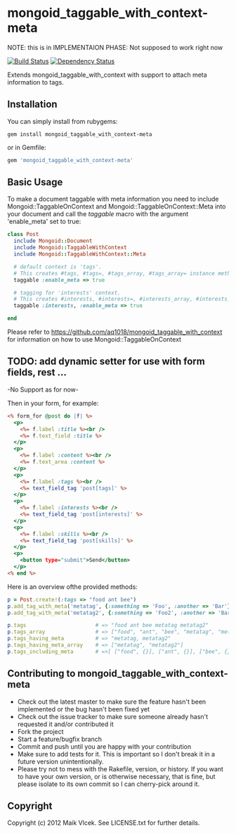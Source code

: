 mongoid_taggable_with_context-meta
=============================

NOTE: this is in IMPLEMENTAION PHASE: Not supposed to work right now

[![Build Status](https://secure.travis-ci.org/mediavrog/mongoid_taggable_with_context-meta.png?branch=master)](http://travis-ci.org/mediavrog/mongoid_taggable_with_context-meta) [![Dependency Status](https://gemnasium.com/mediavrog/mongoid_taggable_with_context-meta.png?travis)](https://gemnasium.com/mediavrog/mongoid_taggable_with_context-meta)

Extends mongoid_taggable_with_context with support to attach meta information to tags.

Installation
------------

You can simply install from rubygems:

```
gem install mongoid_taggable_with_context-meta
```

or in Gemfile:

```ruby
gem 'mongoid_taggable_with_context-meta'
```

Basic Usage
-----------

To make a document taggable with meta information you need to include Mongoid::TaggableOnContext and Mongoid::TaggableOnContext::Meta into your document and call the *taggable* macro with the argument 'enable_meta' set to true:

```ruby
class Post
  include Mongoid::Document
  include Mongoid::TaggableWithContext
  include Mongoid::TaggableWithContext::Meta

  # default context is 'tags'.
  # This creates #tags, #tags=, #tags_array, #tags_array= instance methods
  taggable :enable_meta => true

  # tagging for 'interests' context.
  # This creates #interests, #interests=, #interests_array, #interests_array= instance methods
  taggable :interests, :enable_meta => true

end
```

Please refer to https://github.com/aq1018/mongoid_taggable_with_context for information on how to use Mongoid::TaggableOnContext

TODO: add dynamic setter for use with form fields, rest ...
-----------------------------------------------------------

-No Support as for now-

Then in your form, for example:

```rhtml
<% form_for @post do |f| %>
  <p>
    <%= f.label :title %><br />
    <%= f.text_field :title %>
  </p>
  <p>
    <%= f.label :content %><br />
    <%= f.text_area :content %>
  </p>
  <p>
    <%= f.label :tags %><br />
    <%= text_field_tag 'post[tags]' %>
  </p>
  <p>
    <%= f.label :interests %><br />
    <%= text_field_tag 'post[interests]' %>
  </p>
  <p>
    <%= f.label :skills %><br />
    <%= text_field_tag 'post[skills]' %>
  </p>
  <p>
    <button type="submit">Send</button>
  </p>
<% end %>
```

Here is an overview ofthe provided methods:

```ruby
p = Post.create!(:tags => "food ant bee")
p.add_tag_with_meta('metatag', {:something => 'Foo', :another => 'Bar'})
p.add_tag_with_meta('metatag2', {:something => 'Foo2', :another => 'Bar2'})

p.tags                      # => "food ant bee metatag metatag2"
p.tags_array                # => ["food", "ant", "bee", "metatag", "metatag2"]
p.tags_having_meta          # => "metatag, metatag2"
p.tags_having_meta_array    # => ["metatag", "metatag2"]
p.tags_including_meta       # =>[ ["food", {}], ["ant", {}], ["bee", {}], ["metatag", {:something => 'Foo', :another => 'Bar'}], ["metatag2", {:something => 'Foo2', :another => 'Bar2'}] ]
```

Contributing to mongoid_taggable_with_context-meta
--------------------------------------------------------

* Check out the latest master to make sure the feature hasn't been implemented or the bug hasn't been fixed yet
* Check out the issue tracker to make sure someone already hasn't requested it and/or contributed it
* Fork the project
* Start a feature/bugfix branch
* Commit and push until you are happy with your contribution
* Make sure to add tests for it. This is important so I don't break it in a future version unintentionally.
* Please try not to mess with the Rakefile, version, or history. If you want to have your own version, or is otherwise necessary, that is fine, but please isolate to its own commit so I can cherry-pick around it.

Copyright
---------

Copyright (c) 2012 Maik Vlcek. See LICENSE.txt for
further details.
